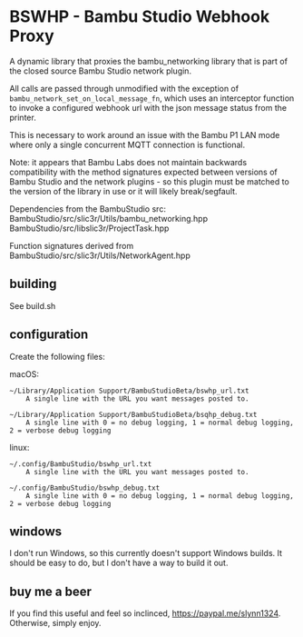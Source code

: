 # BSWHP - Bambu Studio Webhook Proxy

A dynamic library that proxies the bambu_networking library that is part of the closed source Bambu Studio network plugin.  

All calls are passed through unmodified with the exception of `bambu_network_set_on_local_message_fn`, which uses an interceptor
function to invoke a configured webhook url with the json message status from the printer.

This is necessary to work around an issue with the Bambu P1 LAN mode where only a single concurrent MQTT connection is functional.

Note: it appears that Bambu Labs does not maintain backwards compatibility with the method signatures expected between versions
of Bambu Studio and the network plugins - so this plugin must be matched to the version of the library in use or it will likely break/segfault.
 
Dependencies from the BambuStudio src:
  BambuStudio/src/slic3r/Utils/bambu_networking.hpp
  BambuStudio/src/libslic3r/ProjectTask.hpp
  
Function signatures derived from BambuStudio/src/slic3r/Utils/NetworkAgent.hpp


## building

See build.sh


## configuration

Create the following files:

macOS:

```
~/Library/Application Support/BambuStudioBeta/bswhp_url.txt
	A single line with the URL you want messages posted to.

~/Library/Application Support/BambuStudioBeta/bsqhp_debug.txt
	A single line with 0 = no debug logging, 1 = normal debug logging, 2 = verbose debug logging

```

linux:
```
~/.config/BambuStudio/bswhp_url.txt
    A single line with the URL you want messages posted to.

~/.config/BambuStudio/bswhp_debug.txt
    A single line with 0 = no debug logging, 1 = normal debug logging, 2 = verbose debug logging
```


## windows

I don't run Windows, so this currently doesn't support Windows builds.  It should be easy to do, but I don't have a way to build it out.



## buy me a beer

If you find this useful and feel so inclinced, https://paypal.me/slynn1324.  Otherwise, simply enjoy. 

